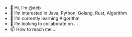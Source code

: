 - 👋 Hi, I’m @deb
- 👀 I’m interested in Java, Python, Golang, Rust, Algorithm
- 🌱 I’m currently learning Algorithm
- 💞️ I’m looking to collaborate on ...
- 📫 How to reach me ...

<!---
debmalya/debmalya is a ✨ special ✨ repository because its `README.md` (this file) appears on your GitHub profile.
You can click the Preview link to take a look at your changes.
--->
